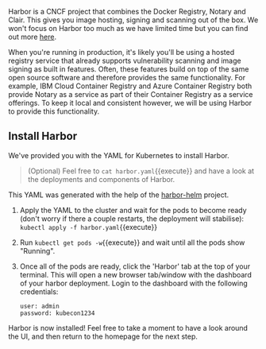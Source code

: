 Harbor is a CNCF project that combines the Docker Registry, Notary and Clair. This gives you image hosting, signing and scanning out of the box. We won't focus on Harbor too much as we have limited time but you can find out more [here](https://github.com/goharbor/harbor/blob/master/README.md).

When you're running in production, it's likely you'll be using a hosted registry service that already supports vulnerability scanning and image signing as built in features. Often, these features build on top of the same open source software and therefore provides the same functionality. For example, IBM Cloud Container Registry and Azure Container Registry both provide Notary as a service as part of their Container Registry as a service offerings. To keep it local and consistent however, we will be using Harbor to provide this functionality.

## Install Harbor

We've provided you with the YAML for Kubernetes to install Harbor.

> (Optional) Feel free to `cat harbor.yaml`{{execute}} and have a look at the deployments and components of Harbor.

This YAML was generated with the help of the [harbor-helm](https://github.com/goharbor/harbor-helm/tree/1.0.0) project.

1. Apply the YAML to the cluster and wait for the pods to become ready (don't worry if there a couple restarts, the deployment will stabilise):  
`kubectl apply -f harbor.yaml`{{execute}}
1. Run `kubectl get pods -w`{{execute}} and wait until all the pods show "Running".
1. Once all of the pods are ready, click the 'Harbor' tab at the top of your terminal. This will open a new browser tab/window with the dashboard of your harbor deployment. Login to the dashboard with the following credentials:

    ```creds
    user: admin
    password: kubecon1234
    ```

Harbor is now installed! Feel free to take a moment to have a look around the UI, and then return to the homepage for the next step.
